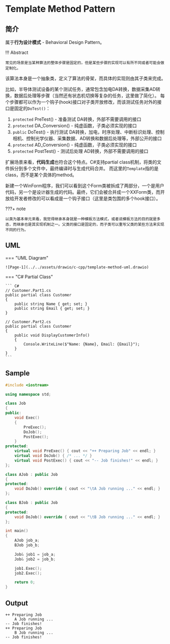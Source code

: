 # Template Method Pattern

## 简介

属于**行为设计模式** - Behavioral Design Pattern。

!!! Abstract

    常见的场景是当某种算法的整体步骤是固定的，但是某些步骤的实现可以有所不同或者可能会做定制化。

该算法本身是一个抽象类，定义了算法的骨架，而具体的实现则由其子类来完成。

比如，半导体测试设备的某个测试任务，通常包含加电DA转换，数据采集AD转换，数据后处理等步骤（当然还有状态机切换等复杂的任务，这里做了简化）。
每个步骤都可以作为一个钩子(hook)接口对子类开放修改，而该测试任务对外的接口是固定的`DoTest()`：

1. `protected` PreTest() - 准备测试 DA转换，外部不需要调用的接口
2. `protected` DA_Conversion() - 纯虚函数，子类必须实现的接口
3. `public` DoTest() - 执行测试 DA转换，加电，时序处理、中断标识处理、控制相机、控制光学仪器、采集数据、AD转换和数据后处理等，外部公开的接口
4. `protected` AD_Conversion() - 纯虚函数，子类必须实现的接口
5. `protected` PostTest() - 测试后处理 AD转换，外部不需要调用的接口

扩展场景来看，**代码生成**也符合这个特点。C#支持partial class机制，将类的文件拆分到多个文件中，最终编译时与生成代码合并。
而这里的`Template`指的是class，而不是某个具体的method。

新建一个WinForm程序，我们可以看到这个Form类被拆成了两部分，一个是用户代码，另一个是设计器生成的代码。最终，它们会被合并成一个XXForm类，而开放给开发者修改的可以看成是一个钩子接口（这里是类包围的多个hook接口）。

???+ note

    以类为基本单元来看，我觉得继承本身就是一种模板方法模式，或者说模板方法的目的就是多态，而继承也是其实现机制之一。父类的接口是固定的，而子类可以重写父类的某些方法来实现不同的行为。

## UML

=== "UML Diagram"

    ![Page-1](../../assets/drawio/c-cpp/template-method-uml.drawio)

=== "C# Partial Class"

    ``` C#
    // Customer.Part1.cs
    public partial class Customer  
    {  
        public string Name { get; set; }  
        public string Email { get; set; }  
    }

    // Customer.Part2.cs
    public partial class Customer  
    {  
        public void DisplayCustomerInfo()  
        {  
            Console.WriteLine($"Name: {Name}, Email: {Email}");  
        }  
    }
    ```

## Sample

```cpp
#include <iostream>

using namespace std;

class Job
{
public:
    void Exec()
    {
        PreExec();
        DoJob();
        PostExec();
    }
protected:
    virtual void PreExec() { cout << "++ Preparing Job" << endl; }
    virtual void DoJob() { /* ... */ }
    virtual void PostExec() { cout << "-- Job finishes!" << endl; }
};

class AJob : public Job
{
protected:
    void DoJob() override { cout << "\tA Job running ..." << endl; }
};

class BJob : public Job
{
protected:
    void DoJob() override { cout << "\tB Job running ..." << endl; }
};

int main()
{
    AJob job_a;
    BJob job_b;

    Job& job1 = job_a;
    Job& job2 = job_b;

    job1.Exec();
    job2.Exec();

    return 0;
}
```

## Output

``` shell
++ Preparing Job
	A Job running ...
-- Job finishes!
++ Preparing Job
	B Job running ...
-- Job finishes!

```

